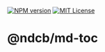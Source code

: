 [![NPM version][npm-shield]][npm-url]
[![MIT License][license-shield]][license-url]

# @ndcb/md-toc

[npm-shield]: https://img.shields.io/npm/v/@ndcb/md-toc.svg
[npm-url]: https://www.npmjs.com/package/@ndcb/md-toc

[license-shield]: https://img.shields.io/github/license/NDCB/generator.svg?style=flat
[license-url]: ./LICENSE.md
